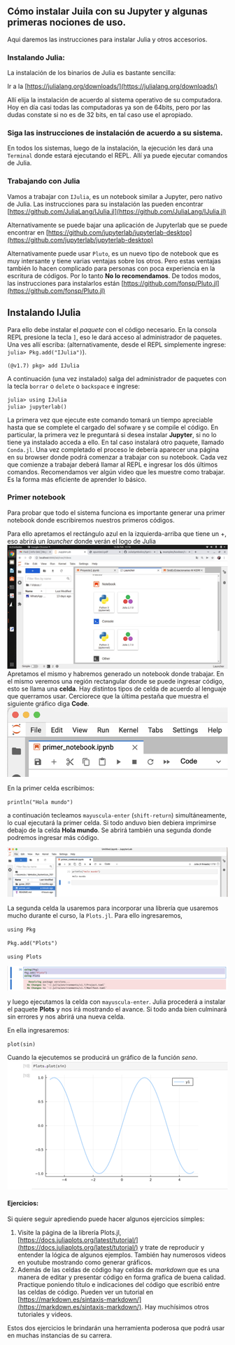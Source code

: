 ## Cómo instalar Juila con su Jupyter y algunas primeras nociones de uso.

Aqui daremos las instrucciones para instalar Julia y otros accesorios.

### Instalando Julia:

La instalación de los binarios de Julia es bastante sencilla:
    
Ir a la [https://julialang.org/downloads/](https://julialang.org/downloads/)
        
Allí elija la instalación de acuerdo al sistema operativo de su computadora. Hoy en día casi todas las computadoras ya son de 64bits, 
pero por las dudas constate si no es de 32 bits, en tal caso use el apropiado.
        
### Siga las instrucciones de instalación de acuerdo a su sistema. 
        
En todos los sistemas, luego de la instalación, la ejecución les dará una ```Terminal``` donde estará ejecutando el REPL. 
Allí ya puede ejecutar comandos de Julia. 

### Trabajando con Julia

Vamos a trabajar con  `IJulia`, es un notebook similar a Jupyter, pero nativo de Julia. Las instrucciones para su instalación
las pueden encontrar [https://github.com/JuliaLang/IJulia.jl](https://github.com/JuliaLang/IJulia.jl)

Alternativamente se puede bajar una aplicación de Jupyterlab que se puede encontrar en [https://github.com/jupyterlab/jupyterlab-desktop](https://github.com/jupyterlab/jupyterlab-desktop)
   
        
Alternativamente puede usar `Pluto`, es un nuevo tipo de notebook que es muy intersante y tiene varias ventajas sobre los otros. Pero estas ventajas también lo hacen complicado para personas con poca experiencia en la escritura de códigos. Por lo tanto **No lo recomendamos**. 
   De todos modos, las instrucciones para instalarlos están [https://github.com/fonsp/Pluto.jl](https://github.com/fonsp/Pluto.jl)
   
 ## Instalando IJulia
 
 Para ello debe instalar el *paquete* con el código necesario. En la consola REPL presione la tecla `]`, eso le dará acceso al administrador de paquetes. 
 Una ves allí escriba: (alternativamente, desde el REPL simplemente ingrese: `julia> Pkg.add("IJulia")`).
 
    (@v1.7) pkg> add IJulia
    
A continuación (una vez instalado) salga del administrador de paquetes con la tecla `borrar` o `delete` o `backspace` e ingrese:

    julia> using IJulia
    julia> jupyterlab()
    
La primera vez que ejecute este comando tomará un tiempo apreciable hasta que se complete el cargado del sofware y se compile el código. En particular, la primera vez le preguntará si desea instalar **Jupyter**, si no lo tiene ya instalado acceda a ello. En tal caso instalará otro paquete, llamado `Conda.jl`. 
Una vez completado el proceso le debería aparecer una página en su browser donde podrá comenzar a trabajar con su notebook.
Cada vez que comienze a trabajar deberá llamar al REPL e ingresar los dós últimos comandos. Recomendamos ver algún video que les muestre como trabajar. Es la forma más eficiente de aprender lo básico.

### Primer notebook

Para probar que todo el sistema funciona es importante generar una primer notebook donde escribiremos nuestros primeros códigos.

Para ello apretamos el rectángulo azul en la izquierda-arriba que tiene un +, eso abrirá un *launcher* donde verán el logo de Julia
![launcher](launcher.jpeg)
Apretamos el mismo y habremos generado un notebook donde trabajar. En el mismo veremos una región rectangular donde se puede ingresar código, esto se llama una **celda**.
Hay distintos tipos de celda de acuerdo al lenguaje que querramos usar. Cerciorece que la última pestaña que muestra el siguiente gráfico diga **Code**. ![celda](celda.png)

En la primer celda escribimos:

`println("Hola mundo")`

a continuación tecleamos `mayuscula-enter` (`shift-return`) simultáneamente, lo cual ejecutará la primer celda. Si todo anduvo bien debiera imprimirse debajo de la celda
**Hola mundo**. Se abrirá también una segunda donde podremos ingresar más código.

![hola_mundo](hola_mundo.png)

La segunda celda la usaremos para incorporar una librería que usaremos mucho durante el curso, la `Plots.jl`. Para ello ingresaremos,

`using Pkg`

`Pkg.add("Plots")`

`using Plots`

![adding_plots](adding_plots.png)

y luego ejecutamos la celda con `mayuscula-enter`. Julia procederá a instalar el paquete **Plots** y nos irá mostrando el avance. Si todo anda bien culminará sin errores y nos abrirá una nueva celda. 

En ella ingresaremos:

`plot(sin)`

Cuando la ejecutemos se producirá un gráfico de la función *seno*. ![plot_sin](plot_sin.png)

#### Ejercicios: ###

Si quiere seguir aprediendo puede hacer algunos ejercicios símples:

1. Visite la página de la librería Plots.jl, [https://docs.juliaplots.org/latest/tutorial/](https://docs.juliaplots.org/latest/tutorial/) y trate de reproducir y entender la lógica de algunos ejemplos. También hay numerosos videos en youtube mostrando como generar gráficos.
2. Además de las celdas de código hay celdas de *markdown* que es una manera de editar y presentar código en forma grafíca de buena calidad. Practique poniendo título e indicaciones del código que escribió entre las celdas de código. Pueden ver un tutorial en [https://markdown.es/sintaxis-markdown/](https://markdown.es/sintaxis-markdown/). Hay muchísimos otros tutoriales y videos. 

Estos dos ejercicios le brindarán una herramienta poderosa que podrá usar en muchas instancias de su carrera.



       
